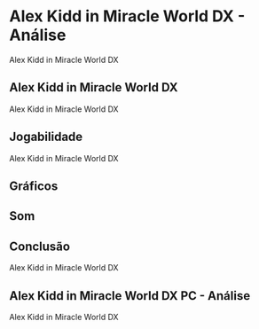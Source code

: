 ---
---

# Alex Kidd in Miracle World DX - Análise

Alex Kidd in Miracle World DX

## Alex Kidd in Miracle World DX

Alex Kidd in Miracle World DX

## Jogabilidade

Alex Kidd in Miracle World DX

## Gráficos


## Som

## Conclusão

Alex Kidd in Miracle World DX

## Alex Kidd in Miracle World DX PC - Análise

Alex Kidd in Miracle World DX

